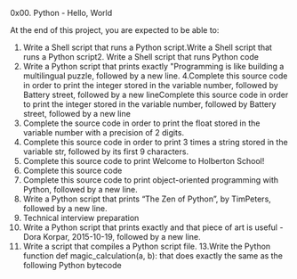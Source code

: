 0x00. Python - Hello, World

At the end of this project, you are expected to be able to:

1. Write a Shell script that runs a Python script.Write a Shell script that runs a Python script2. Write a Shell script that runs Python code
3. Write a Python script that prints exactly "Programming is like building a multilingual puzzle, followed by a new line.
4.Complete this source code in order to print the integer stored in the variable number, followed by Battery street, followed by a new lineComplete this source code in order to print the integer stored in the variable number, followed by Battery street, followed by a new line
4. Complete the source code in order to print the float stored in the variable number with a precision of 2 digits.
5. Complete this source code in order to print 3 times a string stored in the variable str, followed by its first 9 characters.
6. Complete this source code to print Welcome to Holberton School!
7. Complete this source code
8. Complete this source code to print object-oriented programming with Python, followed by a new line.
9. Write a Python script that prints “The Zen of Python”, by TimPeters, followed by a new line.
10. Technical interview preparation
11. Write a Python script that prints exactly and that piece of art is useful - Dora Korpar, 2015-10-19, followed by a new line.
12. Write a script that compiles a Python script file.
13.Write the Python function def magic_calculation(a, b): that does exactly the same as the following Python bytecode

